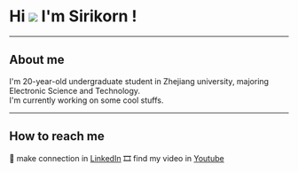 # Hi ![](https://media3.giphy.com/media/DUgvqlvTxjC7EJnWAo/giphy.gif?cid=6c09b95231wcmpjz7jti2b3nifswz7oqckoz4hudk7u5auy1&ep=v1_internal_gif_by_id&rid=giphy.gif&ct=g) I'm Sirikorn !
-------------
## About me

I'm 20-year-old undergraduate student in Zhejiang university, majoring Electronic Science and Technology.  
I'm currently working on some cool stuffs.

-------------

## How to reach me
🤝 make connection in [LinkedIn](https://www.linkedin.com/in/sirikorn-740341231/overlay/about-this-profile/?lipi=urn%3Ali%3Apage%3Ad_flagship3_profile_view_base%3BynIBWArLQU2bWJu3YMdSqg%3D%3D)
🎞 find my video in [Youtube](https://www.youtube.com/@wanderfromley)

